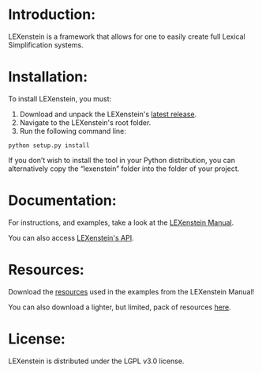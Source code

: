 # Introduction:

LEXenstein is a framework that allows for one to easily create full Lexical Simplification systems.

# Installation:

To install LEXenstein, you must:

1. Download and unpack the LEXenstein's [latest release](https://github.com/ghpaetzold/LEXenstein/releases/latest).
2. Navigate to the LEXenstein's root folder.
3. Run the following command line:

```
python setup.py install
```
		
If you don’t wish to install the tool in your Python distribution, you can alternatively
copy the “lexenstein” folder into the folder of your project.

# Documentation:

For instructions, and examples, take a look at the [LEXenstein Manual](https://github.com/ghpaetzold/LEXenstein/raw/master/manual/LEXenstein%20Manual.pdf).

You can also access [LEXenstein's API](http://ghpaetzold.github.io/lexenstein/documentation/).

# Resources:

Download the [resources](http://www.quest.dcs.shef.ac.uk/lexenstein/LEXenstein_resources.tar.gz) used in the examples from the LEXenstein Manual!

You can also download a lighter, but limited, pack of resources [here](http://www.quest.dcs.shef.ac.uk/lexenstein/LEXenstein_resources_lite.tar.gz).

# License:

LEXenstein is distributed under the LGPL v3.0 license.
